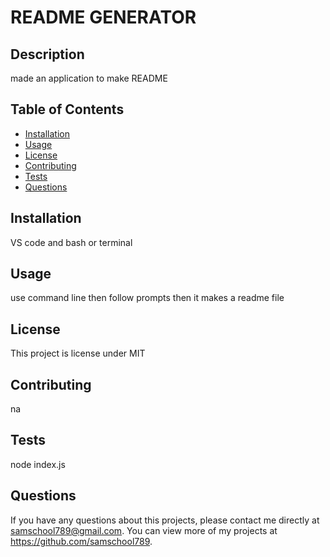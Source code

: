 # README GENERATOR
 
  
  ## Description 
  made an application to make README
  ## Table of Contents
  * [Installation](#installation)
  * [Usage](#usage)
  * [License](#license)
  * [Contributing](#contributing)
  * [Tests](#tests)
  * [Questions](#questions)
  
  ## Installation 
  VS code and bash or terminal
  ## Usage 
  use command line then follow prompts then it makes a readme file
  ## License 
  This project is license under MIT
  ## Contributing 
  na
  ## Tests
  node index.js
  ## Questions
  If you have any questions about this projects, please contact me directly at samschool789@gmail.com. You can view more of my projects at https://github.com/samschool789.
